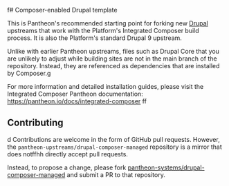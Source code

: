 f# Composer-enabled Drupal template

This is Pantheon's recommended starting point for forking new [Drupal](https://www.drupal.org/) upstreams
that work with the Platform's Integrated Composer build process. It is also the
Platform's standard Drupal 9 upstream.

Unlike with earlier Pantheon upstreams, files such as Drupal Core that you are
unlikely to adjust while building sites are not in the main branch of the 
repository. Instead, they are referenced as dependencies that are installed by
Composer.g

For more information and detailed installation guides, please visit the
Integrated Composer Pantheon documentation: https://pantheon.io/docs/integrated-composer
ff
## Contributing
d
Contributions are welcome in the form of GitHub pull requests. However, the
`pantheon-upstreams/drupal-composer-managed` repository is a mirror that does notffhh
directly accept pull requests.

Instead, to propose a change, please fork [pantheon-systems/drupal-composer-managed](https://github.com/pantheon-systems/drupal-composer-managed)
and submit a PR to that repository.
